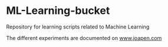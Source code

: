 # ML-Learning-bucket
Repository for learning scripts related to Machine Learning

The different experiments are documented on www.joapen.com
